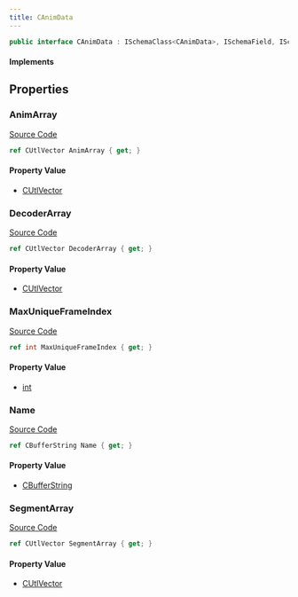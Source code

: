 ```yaml
---
title: CAnimData
---
```


```csharp
public interface CAnimData : ISchemaClass<CAnimData>, ISchemaField, ISchemaClass, INativeHandle
```

#### Implements

## Properties

### AnimArray

[Source Code](https://github.com/swiftly-solution/swiftlys2/blob/beta/managed/src/SwiftlyS2.Generated/Schemas/Interfaces/CAnimData.cs#L19)

```csharp
ref CUtlVector AnimArray { get; }
```

#### Property Value

- [CUtlVector](/docs/api/)

### DecoderArray

[Source Code](https://github.com/swiftly-solution/swiftlys2/blob/beta/managed/src/SwiftlyS2.Generated/Schemas/Interfaces/CAnimData.cs#L22)

```csharp
ref CUtlVector DecoderArray { get; }
```

#### Property Value

- [CUtlVector](/docs/api/)

### MaxUniqueFrameIndex

[Source Code](https://github.com/swiftly-solution/swiftlys2/blob/beta/managed/src/SwiftlyS2.Generated/Schemas/Interfaces/CAnimData.cs#L24)

```csharp
ref int MaxUniqueFrameIndex { get; }
```

#### Property Value

- [int](https://learn.microsoft.com/dotnet/api/system.int32)

### Name

[Source Code](https://github.com/swiftly-solution/swiftlys2/blob/beta/managed/src/SwiftlyS2.Generated/Schemas/Interfaces/CAnimData.cs#L16)

```csharp
ref CBufferString Name { get; }
```

#### Property Value

- [CBufferString](/docs/api/shared/natives/cbufferstring)

### SegmentArray

[Source Code](https://github.com/swiftly-solution/swiftlys2/blob/beta/managed/src/SwiftlyS2.Generated/Schemas/Interfaces/CAnimData.cs#L27)

```csharp
ref CUtlVector SegmentArray { get; }
```

#### Property Value

- [CUtlVector](/docs/api/)

